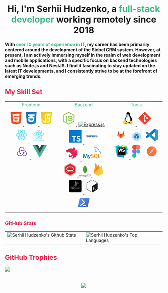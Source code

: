 # <div align="center">Hi, I'm Serhii Hudzenko, a <span style="color:#41b883;">full-stack developer</span> working remotely since 2018 </div>

#### <div  align="left">With <span style="color:#41b883;">over 10 years of experience in IT</span>, my career has been primarily centered around the development of the Siebel CRM system. However, at present, I am actively immersing myself in the realm of web development and mobile applications, with a specific focus on backend technologies such as Node.js and NestJS. I find it fascinating to stay updated on the latest IT developments, and I consistently strive to be at the forefront of emerging trends.

## <span style="color:#e0234e;">My Skill Set</span>

<table><tr><td valign="top" width="33%" align="center">

<div style="color: #41b883; margin-bottom: 10px;" align="center">Frontend</div>
<div>
<a href="https://en.wikipedia.org/wiki/HTML5" target="_blank"><img style="margin: 5px" src="./img/frontend/html5.svg" alt="HTML5" height="40" />
</a>
<a href="https://www.w3schools.com/css/" target="_blank"><img style="margin: 5px" src="./img/frontend/css3.svg" alt="CSS3" height="40" />
</a>
<a href="https://www.javascript.com/" target="_blank"><img style="margin: 5px" src="./img/frontend/javascript.svg" alt="JavaScript" height="40" />
</a>
<a href="https://reactjs.org/" target="_blank"><img style="margin: 5px" src="./img/frontend/react.svg" alt="React" height="40" />
</a>
<a href="https://reactnative.dev/" target="_blank"><img style="margin: 5px" src="./img/frontend/react-native.svg" alt="React Native" height="40" />
</a>
<a href="https://redux.js.org/" target="_blank"><img style="margin: 5px" src="./img/frontend/redux.svg" alt="Redux" height="40" />
</a>
<a href="https://vuejs.org/" target="_blank"><img style="margin: 5px" src="./img/frontend/vue.svg" alt="Vue.js" height="40" />
</a>
</div>

</td><td valign="top" width="33%" align="center">
<div style="color: #41b883; margin-bottom: 10px;" align="center">Backend</div>
<div>
<div align="center">
<a href="https://nodejs.org/" target="_blank"><img style="margin: 5px" src="./img/backend/nodejs.svg" alt="Node.js" height="40" />
</a>
<a href="https://expressjs.com/" target="_blank"><img style="margin: 5px" src="https://profilinator.rishav.dev/skills-assets/express-original-wordmark.svg" alt="Express.js" height="40" />
</a>
<a href="https://www.typescriptlang.org/" target="_blank"><img style="margin: 5px" src="./img/backend/typescript.svg" alt="TypeScript" height="40" />
</a>
<a href="https://www.oracle.com/cx/siebel/" target="_blank"><img style="margin: 5px" src="./img/backend/siebel.svg" alt="Siebel CRM" height="40" />
</a>
<a href="https://nestjs.com/" target="_blank"><img style="margin: 5px" src="./img/backend/nestjs.svg" alt="NestJS" height="40" />
</a>
<a href="https://www.mysql.com/" target="_blank"><img style="margin: 5px" src="./img/backend/db/mysql.svg" alt="MySQL" height="40" />
</a>
<a href="https://www.oracle.com/in/index.html" target="_blank"><img style="margin: 5px" src="./img/backend/db/oracle-db.svg" alt="Oracle" height="40" />
</a>
<a href="https://www.mongodb.com/" target="_blank"><img style="margin: 105pxpx" src="./img/backend/db/mongodb.svg" alt="MongoDB" height="40" />
</a>
<a href="https://firebase.google.com/" target="_blank"><img style="margin: 5px" src="./img/backend/db/firebase.svg" alt="Firebase" height="40" />
</a>
<a href="https://www.microsoft.com/en-us/sql-server/" target="_blank"><img style="margin: 5px" src="./img/backend/db/mssql.png" alt="MSSql" height="40" />
</a>
<a href="https://www.gnu.org/software/bash/" target="_blank"><img style="margin: 5px" src="./img/backend/bash.svg" alt="Bash" height="40" />
</a>
<a href="https://learn.microsoft.com/en-us/powershell/" target="_blank"><img style="margin: 5px" src="./img/backend/powershell.png" alt="Powershell" height="40" />
</a>
</div>

</td><td valign="top" width="33%" align="center">
<div style="color: #41b883; margin-bottom: 10px;" align="center">Tools</div>
<div>
<div align="center">
<a href="https://www.linux.org/" target="_blank"><img style="margin: 5px" src="./img/devops/os/linux.svg" alt="Linux" height="40" />
</a>
<a href="https://github.com/" target="_blank"><img style="margin: 5px" src="./img/devops/tools/github.svg" alt="Git" height="40" />
</a>
<a href="https://about.gitlab.com/" target="_blank"><img style="margin: 5px" src="./img/devops/tools/gitlab.svg" alt="GitLab" height="40" />
</a>
<a href="https://webpack.js.org/" target="_blank"><img style="margin: 5px" src="./img/devops/tools/webpack.svg" alt="Webpack" height="30" />
</a>
<a href="https://code.visualstudio.com/" target="_blank"><img style="margin: 5px" src="./img/devops/tools/vscode.svg" alt="VS Code" height="40" />
</a>
<a href="https://www.jetbrains.com/webstorm/" target="_blank"><img style="margin: 5px" src="./img/devops/tools/webshtorm.svg" alt="Webstorm" height="40" />
</a>
<a href="https://www.figma.com/community/" target="_blank"><img style="margin: 5px" src="./img/frontend/figma.svg" alt="Figma" height="40" /></a>
<a href="https://www.postman.com/" target="_blank"><img style="margin: 5px" src="./img/frontend/postman.svg" alt="Postman" height="40" />
</a>
</div>

</td></tr></table>

<!-- Instuction to modify charts https://github.com/anuraghazra/github-readme-stats?tab=readme-ov-file#customization -->

### <span style="color:#e0234e;">GitHub Stats</span>

<table align="center" width="100%"><tr><td valign="top" width="50%" align="center>
<a href="https://github.com/gudzsv" height="100%">
<img  alt="Serhii Hudzenko's Github Stats" src="https://github-readme-stats.vercel.app/api?username=gudzsv&title_color=e0234e&text_bold=true&text_color=33a9dc&show_icons=true&icon_color=e0234e&ring_color=e0234e&bg_color=0d1117&hide_border=true&border_radius=6&border_color=30363d"/>
</a>
</td><td valign="top" width="50%" align="center>
<a href="https://github.com/gudzsv" height="100%">
<img alt="Serhii Hudzenko's Top Languages" src="https://github-readme-stats.vercel.app/api/top-langs/?username=gudzsv&langs_count=8&count_private=true&layout=compact&title_color=e0234e&text_bold=false&text_color=33a9dc&bg_color=0d1117&hide_border=true&border_radius=6&border_color=30363d" />
</a>
</td></tr></table>

<!-- <b>Note:</b> Top languages is only a metric of the languages my public code consists of and doesn't reflect experience or skill level.-->

## <span style="color:#e0234e;">GitHub Trophies</span>

![](https://github-profile-trophy.vercel.app/?username=gudzsv&theme=radical&no-frame=false&no-bg=true&margin-w=4)

<br/>
<div align="center">
<img src="https://komarev.com/ghpvc/?username=gudzsv&&style=flat-square" align="center" />
</div>

<!--
**gudzsv/gudzsv** is a ✨ _special_ ✨ repository because its `README.md` (this file) appears on your GitHub profile.

Here are some ideas to get you started:

- 🔭 I’m currently working on ...
- 🌱 I’m currently learning ...
- 👯 I’m looking to collaborate on ...
- 🤔 I’m looking for help with ...
- 💬 Ask me about ...
- 📫 How to reach me: ...
- 😄 Pronouns: ...
- ⚡ Fun fact: ...
-->
